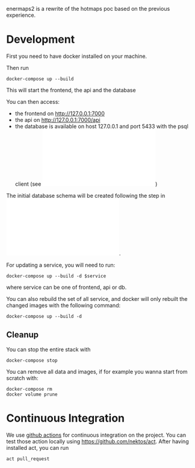 enermaps2 is a rewrite of the hotmaps poc based on the previous experience.

# Development
First you need to have docker installed on your machine.

Then run

```
docker-compose up --build
```
This will start the frontend, the api and the database

You can then access:

* the frontend on http://127.0.0.1:7000
* the api on http://127.0.0.1:7000/api
* the database is available on host 127.0.0.1 and port 5433 with the psql 
client (see ![](db/README.md))

The initial database schema will be created following the step in ![](db/README.md).

For updating a service, you will need to run:

```
docker-compose up --build -d $service
```

where service can be one of frontend, api or db.

You can also rebuild the set of all service, and docker will only rebuilt the 
changed images with the following command:

```
docker-compose up --build -d
```
## Cleanup

You can stop the entire stack with

```
docker-compose stop
```

You can remove all data and images, if for example you wanna start from scratch with:

```
docker-compose rm
docker volume prune
```
# Continuous Integration

We use [github actions](https://github.com/features/actions) for continuous integration on the project.
You can test those action locally using https://github.com/nektos/act. After having installed act, you can run

```
act pull_request
```

